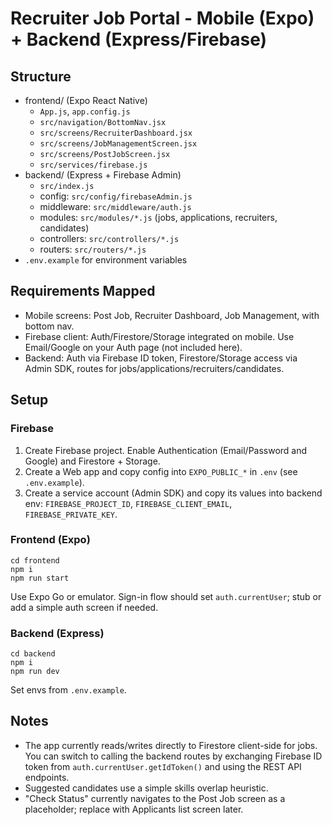# Recruiter Job Portal - Mobile (Expo) + Backend (Express/Firebase)

## Structure

- frontend/ (Expo React Native)
  - `App.js`, `app.config.js`
  - `src/navigation/BottomNav.jsx`
  - `src/screens/RecruiterDashboard.jsx`
  - `src/screens/JobManagementScreen.jsx`
  - `src/screens/PostJobScreen.jsx`
  - `src/services/firebase.js`
- backend/ (Express + Firebase Admin)
  - `src/index.js`
  - config: `src/config/firebaseAdmin.js`
  - middleware: `src/middleware/auth.js`
  - modules: `src/modules/*.js` (jobs, applications, recruiters, candidates)
  - controllers: `src/controllers/*.js`
  - routers: `src/routers/*.js`
- `.env.example` for environment variables

## Requirements Mapped

- Mobile screens: Post Job, Recruiter Dashboard, Job Management, with bottom nav.
- Firebase client: Auth/Firestore/Storage integrated on mobile. Use Email/Google on your Auth page (not included here).
- Backend: Auth via Firebase ID token, Firestore/Storage access via Admin SDK, routes for jobs/applications/recruiters/candidates.

## Setup

### Firebase
1. Create Firebase project. Enable Authentication (Email/Password and Google) and Firestore + Storage.
2. Create a Web app and copy config into `EXPO_PUBLIC_*` in `.env` (see `.env.example`).
3. Create a service account (Admin SDK) and copy its values into backend env: `FIREBASE_PROJECT_ID`, `FIREBASE_CLIENT_EMAIL`, `FIREBASE_PRIVATE_KEY`.

### Frontend (Expo)
```
cd frontend
npm i
npm run start
```
Use Expo Go or emulator. Sign-in flow should set `auth.currentUser`; stub or add a simple auth screen if needed.

### Backend (Express)
```
cd backend
npm i
npm run dev
```
Set envs from `.env.example`.

## Notes
- The app currently reads/writes directly to Firestore client-side for jobs. You can switch to calling the backend routes by exchanging Firebase ID token from `auth.currentUser.getIdToken()` and using the REST API endpoints.
- Suggested candidates use a simple skills overlap heuristic.
- "Check Status" currently navigates to the Post Job screen as a placeholder; replace with Applicants list screen later.

